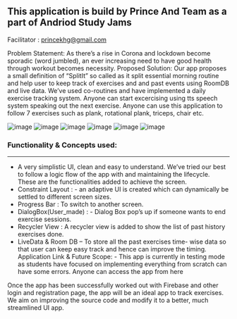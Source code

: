 ## This application is build by Prince And Team as a part of Andriod Study Jams
Facilitator : princekhg@gmail.com

Problem Statement: 
As there’s a rise in Corona and lockdown become sporadic (word jumbled), an ever increasing need to have good health through workout becomes necessity.
Proposed Solution:
Our app proposes a small definition of “SplitIt” so called as it split essential morning routine and help user to keep track of exercises and and past events using RoomDB and live data. We’ve used co-routines and have implemented a daily exercise tracking system. Anyone can start excercising using tts speech system speaking out the next exercise. Anyone can use this application to follow 7 exercises such as plank, rotational plank, triceps, chair etc.
     
![image](https://user-images.githubusercontent.com/70446767/148774588-fa413f1b-d6f1-4dc3-bd35-ed6c220b8c86.png)
![image](https://user-images.githubusercontent.com/70446767/148774667-88ce0789-7d10-46a7-805d-55d723179a03.png)
![image](https://user-images.githubusercontent.com/70446767/148774695-588e2c71-7263-4cdc-84eb-11af148152ac.png)
![image](https://user-images.githubusercontent.com/70446767/148774723-d28cc340-0f9e-4a98-89ad-b84c4fabe984.png)
![image](https://user-images.githubusercontent.com/70446767/148774735-39a95326-2663-49a1-a3bb-d95ec5beb95c.png)
![image](https://user-images.githubusercontent.com/70446767/148774753-47ac8127-9904-4308-a512-af14140b919b.png)

### Functionality & Concepts used:
---
*	A very simplistic UI, clean and easy to understand. We’ve tried our best to follow a logic flow of the app with and maintaining the lifecycle. These are the functionalities added to achieve the screen.
*	Constraint Layout : - an adaptive UI is created which can dynamically be settled to different screen sizes.
*	Progress Bar : To switch to another screen.
*	DialogBox(User_made) : - Dialog Box pop’s up if someone wants to end exercise sessions.
*	Recycler View : A recycler view is added to show the list of past history exercises done.
*	LiveData & Room DB – To store all the past exercises time- wise data so that user can keep easy track and hence can improve the timing.
Application Link & Future Scope: - 
This app is currently in testing mode as students have focused on implementing everything from scratch can have some errors. Anyone can access the app from here


Once the app has been successfully worked out with Firebase and other login and registration page, the app will be an ideal app to track exercises. We aim on improving the source code and modify it to a better, much streamlined UI app.
